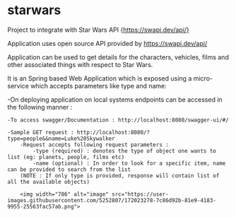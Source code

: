 # starwars
Project to integrate with Star Wars API {https://swapi.dev/api/}

Application uses open source API provided by https://swapi.dev/api/

Application can be used to get details for the characters, vehicles, films and 
other associated things with respect to Star Wars.

It is an Spring based Web Application which is exposed using a micro-service which accepts parameters like type and name:

-On deploying application on local systems endpoints can be accessed in the following manner : 
	
	-To access swagger/Documentation : http://localhost:8080/swagger-ui/#/
	
	-Sample GET request : http://localhost:8080/?type=people&&name=Luke%20Skywalker
		-Request accepts following request parameters : 
			-type (required) : denotes the type of object one wants to list (eg: planets, people, films etc)
			-name (optional) : In order to look for a specific item, name can be provided to search from the list
		(NOTE : If only type is provided, response will contain list of all the available objects)
		
		<img width="786" alt="image" src="https://user-images.githubusercontent.com/5252807/172023278-7c86d92b-81e9-4183-9955-25563fac57ab.png">

		
		
